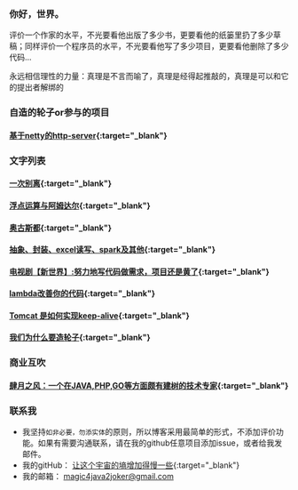 ### 你好，世界。


评价一个作家的水平，不光要看他出版了多少书，更要看他的纸篓里扔了多少草稿；同样评价一个程序员的水平，不光要看他写了多少项目，更要看他删除了多少代码...

永远相信理性的力量：真理是不言而喻了，真理是经得起推敲的，真理是可以和它的提出者解绑的





### 自造的轮子or参与的项目

####  [基于netty的http-server](https://github.com/rongjoker/quarantineJ){:target="_blank"}

### 文字列表
####  [一次别离](blog/october/october.md){:target="_blank"}
####  [浮点运算与阿姆达尔](blog/nine/nine.md){:target="_blank"}
####  [奥古斯都](blog/8of12in2020/8of12in2020.md){:target="_blank"}
####  [抽象、封装、excel读写、spark及其他](blog/3of12in2020/3of12in2020.md){:target="_blank"}
####  [电视剧【新世界】:努力地写代码做需求，项目还是黄了](blog/reviewofnewworld/reviewofnewworld.md){:target="_blank"}
####  [lambda改善你的代码](blog/travelwithlambda/travelwithlambda.md){:target="_blank"}
####  [Tomcat 是如何实现keep-alive](blog/tomcat2keepalive/tomcat2keepalive.md){:target="_blank"} 
####  [我们为什么要造轮子](blog/whywemakecycle/whywemakecycle.md){:target="_blank"} 








### 商业互吹
####  [肆月之风：一个在JAVA,PHP,GO等方面颇有建树的技术专家](https://acme.top/){:target="_blank"} 

### 联系我
- 我坚持`如非必要，勿添实体`的原则，所以博客采用最简单的形式，不添加评价功能。如果有需要沟通联系，请在我的github任意项目添加issue，或者给我发邮件。
- 我的gitHub： [让这个宇宙的墒增加得慢一些](https://github.com/rongjoker){:target="_blank"}
- 我的邮箱： <magic4java2joker@gmail.com>